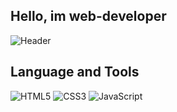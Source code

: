 ## Hello, im web-developer

![Header](https://c.tenor.com/hWVDLPdSvxIAAAAM/young-obito.gif)

## Language and Tools
![HTML5](https://img.shields.io/badge/HTML-090909?style=for-the-badge&logo=HTML)
![CSS3](https://img.shields.io/badge/CSS-090909?style=for-the-badge&logo=CSS)
![JavaScript](https://img.shields.io/badge/JavaScript-090909?style=for-the-badge&logo=JavaScript)
